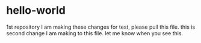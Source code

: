 # hello-world
1st repository
I am making these changes for test, please pull this file.
this is second change I am making to this file. let me know when you see this.
